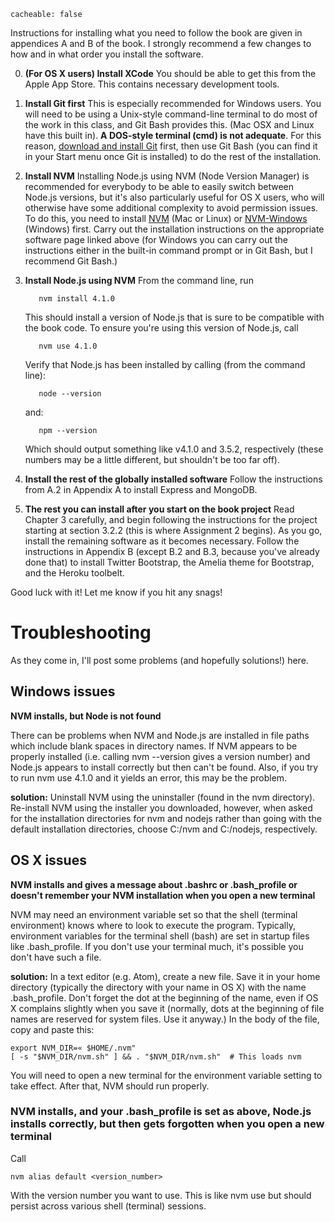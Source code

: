 ```
cacheable: false
```

Instructions for installing what you need to follow the book are given in appendices A and B of the book. I strongly recommend a few changes to how and in what order you install the software.

0. **(For OS X users) Install XCode** You should be able to get this from the Apple App Store. This contains necessary development tools.

1. **Install Git first** This is especially recommended for Windows users. You will need to be using a Unix-style command-line terminal to do most of the work in this class, and Git Bash provides this. (Mac OSX and Linux have this built in). **A DOS-style terminal (cmd) is not adequate**. For this reason, [download and install Git](https://git-scm.com/downloads) first, then use Git Bash (you can find it in your Start menu once Git is installed) to do the rest of the installation.

2. **Install NVM** Installing Node.js using NVM (Node Version Manager) is recommended for everybody to be able to easily switch between Node.js versions, but it's also particularly useful for OS X users, who will otherwise have some additional complexity to avoid permission issues. To do this, you need to install [NVM](https://github.com/creationix/nvm) (Mac or Linux) or [NVM-Windows](https://github.com/coreybutler/nvm-windows) (Windows) first. Carry out the installation instructions on the appropriate software page linked above (for Windows you can carry out the instructions either in the built-in command prompt or in Git Bash, but I recommend Git Bash.)

3. **Install Node.js using NVM** From the command line, run

          nvm install 4.1.0

   This should install a version of Node.js that is sure to be compatible with the book code. To ensure you're using this version of Node.js, call

          nvm use 4.1.0

   Verify that Node.js has been installed by calling (from the command line):

          node --version

   and:

          npm --version

   Which should output something like v4.1.0 and 3.5.2, respectively (these numbers may be a little different, but shouldn't be too far off).

4. **Install the rest of the globally installed software** Follow the instructions from A.2 in Appendix A to install Express and MongoDB.

5. **The rest you can install after you start on the book project** Read Chapter 3 carefully, and begin following the instructions for the project starting at section 3.2.2 (this is where Assignment 2 begins). As you go, install the remaining software as it becomes necessary. Follow the instructions in Appendix B (except B.2 and B.3, because you've already done that) to install Twitter Bootstrap, the Amelia theme for Bootstrap, and the Heroku toolbelt.

Good luck with it! Let me know if you hit any snags!

# Troubleshooting

As they come in, I'll post some problems (and hopefully solutions!) here.

## Windows issues

**NVM installs, but Node is not found**

There can be problems when NVM and Node.js are installed in file paths which include blank spaces in directory names. If NVM appears to be properly installed (i.e. calling <span class="codefont">nvm --version</span> gives a version number) and Node.js appears to install correctly but then can't be found. Also, if you try to run  <span class="codefont">nvm use 4.1.0</span> and it yields an error, this may be the problem.

**solution:** Uninstall NVM using the uninstaller (found in the <span class="codefont">nvm</span>  directory). Re-install NVM using the installer you downloaded, however, when asked for the installation directories for <span class="codefont">nvm</span> and <span class="codefont">nodejs</span> rather than going with the default installation directories, choose <span class="codefont">C:/nvm</span> and <span class="codefont">C:/nodejs</span>, respectively.  

## OS X issues

**NVM installs and gives a message about <span class="codefont">.bashrc</span> or  <span class="codefont">.bash_profile</span> or doesn't remember your NVM installation when you open a new terminal**

NVM may need an environment variable set so that the shell (terminal environment) knows where to look to execute the program. Typically, environment variables for the terminal shell (<span class="codefont">bash</span>) are set in startup files like  <span class="codefont">.bash_profile</span>. If you don't use your terminal much, it's possible you don't have such a file.

**solution:** In a text editor (e.g. Atom), create a new file. Save it in your home directory (typically the directory with your name in OS X) with the name <span class="codefont">.bash_profile</span>. Don't forget the dot at the beginning of the name, even if OS X complains slightly when you save it (normally, dots at the beginning of file names are reserved for system files. Use it anyway.) In the body of the file, copy and paste this:


    export NVM_DIR=« $HOME/.nvm"
    [ -s "$NVM_DIR/nvm.sh" ] && . "$NVM_DIR/nvm.sh"  # This loads nvm

You will need to open a new terminal for the environment variable setting to take effect. After that, NVM should run properly.

### NVM installs, and your <span class="codefont">.bash_profile</span> is set as above, Node.js installs correctly, but then gets forgotten when you open a new terminal

Call

    nvm alias default <version_number>

With the version number you want to use. This is like <span class="codefont">nvm use </span> but should persist across various shell (terminal) sessions.
